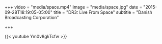 +++
video = "media/space.mp4"
image = "media/space.jpg"
date = "2015-09-28T18:19:05-05:00"
title = "DR3: Live From Space"
subtitle = "Danish Broadcasting Corporation"

+++

{{< youtube Ym0v8gkTcfw >}}